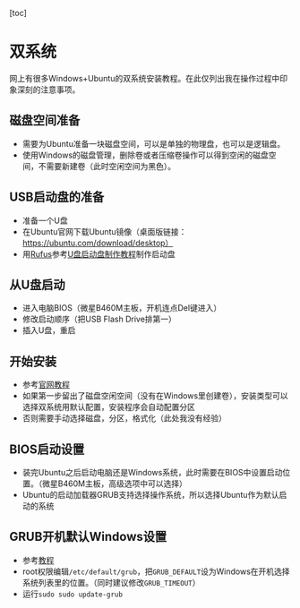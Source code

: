 [toc]

# 双系统

网上有很多Windows+Ubuntu的双系统安装教程。在此仅列出我在操作过程中印象深刻的注意事项。

## 磁盘空间准备

* 需要为Ubuntu准备一块磁盘空间，可以是单独的物理盘，也可以是逻辑盘。
* 使用Windows的磁盘管理，删除卷或者压缩卷操作可以得到空闲的磁盘空间，不需要新建卷（此时空闲空间为黑色）。

## USB启动盘的准备

* 准备一个U盘
* 在Ubuntu官网下载Ubuntu镜像（桌面版链接：https://ubuntu.com/download/desktop）
* 用[Rufus](https://rufus.ie/)参考[U盘启动盘制作教程](https://ubuntu.com/tutorials/create-a-usb-stick-on-windows#1-overview)制作启动盘

## 从U盘启动

* 进入电脑BIOS（微星B460M主板，开机连点Del键进入）
* 修改启动顺序（把USB Flash Drive排第一）
* 插入U盘，重启

## 开始安装

* 参考[官网教程](https://ubuntu.com/tutorials/install-ubuntu-desktop#1-overview)
* 如果第一步留出了磁盘空闲空间（没有在Windows里创建卷），安装类型可以选择双系统用默认配置，安装程序会自动配置分区
* 否则需要手动选择磁盘，分区，格式化（此处我没有经验）

## BIOS启动设置

* 装完Ubuntu之后启动电脑还是Windows系统，此时需要在BIOS中设置启动位置。（微星B460M主板，高级选项中可以选择）
* Ubuntu的启动加载器GRUB支持选择操作系统，所以选择Ubuntu作为默认启动的系统

## GRUB开机默认Windows设置

* 参考[教程](https://www.jianshu.com/p/7859076f08fc)
* root权限编辑`/etc/default/grub`，把`GRUB_DEFAULT`设为Windows在开机选择系统列表里的位置。（同时建议修改`GRUB_TIMEOUT`）
* 运行`sudo sudo update-grub`


